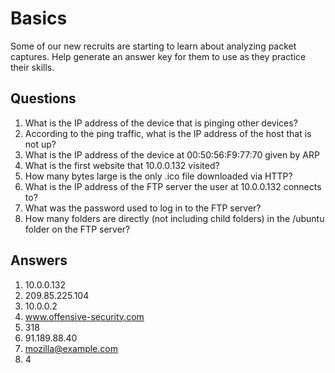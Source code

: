 # Basics
Some of our new recruits are starting to learn about analyzing packet captures. Help generate an answer key for them to use as they practice their skills.

## Questions
1. What is the IP address of the device that is pinging other devices?
2. According to the ping traffic, what is the IP address of the host that is not up?
3. What is the IP address of the device at 00:50:56:F9:77:70 given by ARP
4. What is the first website that 10.0.0.132 visited?
5. How many bytes large is the only .ico file downloaded via HTTP?
6. What is the IP address of the FTP server the user at 10.0.0.132 connects to?
7. What was the password used to log in to the FTP server?
8. How many folders are directly (not including child folders) in the /ubuntu folder on the FTP server?

## Answers
1. 10.0.0.132
2. 209.85.225.104
3. 10.0.0.2
4. www.offensive-security.com
5. 318
6. 91.189.88.40
7. mozilla@example.com
8. 4
